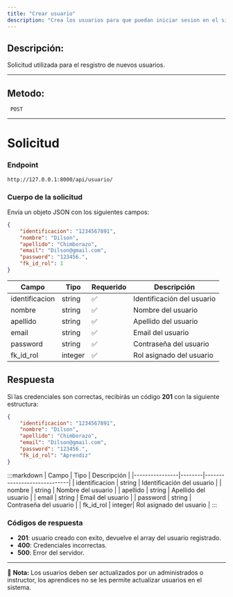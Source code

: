 ```yaml
---
title: "Crear usuario"
description: "Crea los usuarios para que puedan iniciar sesion en el sistema."
---
```



## Descripción:
Solicitud utilizada para el resgistro de nuevos usuarios.

---


## Metodo: 
```
 POST
```
---


# **Solicitud**

### **Endpoint**
```
http://127.0.0.1:8000/api/usuario/
```

### **Cuerpo de la solicitud**
Envía un objeto JSON con los siguientes campos:

```json
{
    "identificacion": "1234567891",
    "nombre": "Dilson",
    "apellido": "Chimborazo",
    "email": "Dilson@gmail.com",
    "password": "123456.",
    "fk_id_rol": 1
}
```

| Campo           | Tipo   | Requerido | Descripción                |
|----------------|--------|-----------|-----------------------------|
| identificacion | string | ✅       | Identificación del usuario  |
| nombre         | string | ✅       | Nombre del usuario      |
| apellido       | string | ✅       | Apellido del usuario      |
| email          | string | ✅       | Email del usuario      |
| password       | string | ✅       | Contraseña del usuario      |
| fk_id_rol      | integer| ✅       | Rol asignado del usuario      |

## **Respuesta**

Si las credenciales son correctas, recibirás un código **201** con la siguiente estructura:

```json
{
    "identificacion": "1234567891",
    "nombre": "Dilson",
    "apellido": "Chimborazo",
    "email": "Dilson@gmail.com",
    "password": "123456.",
    "fk_id_rol": "Aprendiz"
}
```

:::markdown
| Campo           | Tipo   | Descripción                |
|----------------|--------|-----------------------------|
| identificacion | string | Identificación del usuario  |
| nombre         | string | Nombre del usuario      |
| apellido       | string | Apellido del usuario      |
| email          | string | Email del usuario      |
| password       | string | Contraseña del usuario      |
| fk_id_rol      | integer| Rol asignado del usuario      |
:::


### **Códigos de respuesta**
- **201**: usuario creado con exito, devuelve el array del usuario registrado.
- **400**: Credenciales incorrectas.
- **500**: Error del servidor.

---

📄 **Nota:** Los usuarios deben ser actualizados por un administrados o instructor, los aprendices no se les permite
actualizar usuarios en el sistema.



